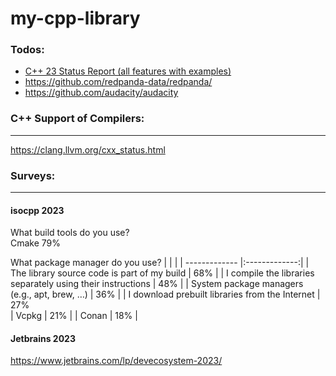 # my-cpp-library


### Todos:
- [C++ 23 Status Report (all features with examples)](https://github.com/steve-downey/papers/blob/master/wg21-status.org)  
- https://github.com/redpanda-data/redpanda/  
- https://github.com/audacity/audacity  


### C++ Support of Compilers:
------------------------------------   
https://clang.llvm.org/cxx_status.html


### Surveys:
------------------------------------  
#### isocpp 2023 
What build tools do you use?  
Cmake 79%  

What package manager do you use? 
|          |            |
| ------------- |:-------------:| 
| The library source code is part of my build                   |   68%  |
| I compile the libraries separately using their instructions   |   48%  |
| System package managers (e.g., apt, brew, …)                  |    36% |
| I download prebuilt libraries from the Internet               |    27%  
| Vcpkg                																          |    21% |
| Conan                																          |    18% |

#### Jetbrains 2023

https://www.jetbrains.com/lp/devecosystem-2023/



